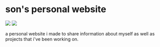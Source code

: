 # son's personal website

<img src="https://img.shields.io/twitter/follow/HELLOGlRLS?color=7dc4e4&label=@HELLOGlRLS&logo=twitter&logoColor=fff&style=for-the-badge&labelColor=302D41"> <img src="https://img.shields.io/github/checks-status/neeneemi/hellogirls-site/main?color=8bd5ca&label=main&logo=github&style=for-the-badge&labelColor=302D41">

a personal website i made to share information about myself as well as projects that i've been working on.